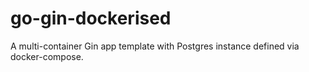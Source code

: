 # go-gin-dockerised
A multi-container Gin app template with Postgres instance defined via docker-compose.
